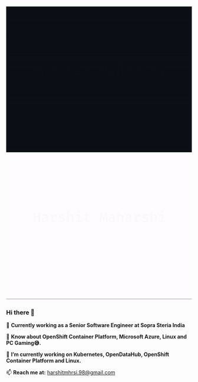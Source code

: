 ![Banner-dark](https://github.com/Harshit-9398/Harshit-9398/blob/master/images/Banner-Dark-Mode.gif#gh-dark-mode-only)
![Banner-light](https://github.com/Harshit-9398/Harshit-9398/blob/master/images/Banner-Light-Mode.gif#gh-dark-mode-only)

### Hi there 👋

🔭 **Currently working as a Senior Software Engineer at Sopra Steria India**

💬 **Know about OpenShift Container Platform, Microsoft Azure, Linux and PC Gaming😅.**

🔭 **I’m currently working on Kubernetes, OpenDataHub, OpenShift Container Platform and Linux.**

📫 **Reach me at:** harshitmhrsi.98@gmail.com
<!--
**Harshit-9398/Harshit-9398** is a ✨ _special_ ✨ repository because its `README.md` (this file) appears on your GitHub profile.

Here are some ideas to get you started:

- 🔭 I’m currently working on ...
- 🌱 I’m currently learning ...
- 👯 I’m looking to collaborate on ...
- 🤔 I’m looking for help with ...
- 💬 Ask me about ...
- 📫 How to reach me: ...
- 😄 Pronouns: ...
- ⚡ Fun fact: ...
-->
